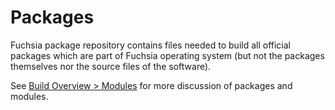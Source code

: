 # Packages

Fuchsia package repository contains files needed to build all official packages
which are part of Fuchsia operating system (but not the packages themselves nor
the source files of the software).

See [Build Overview &gt;
Modules](https://fuchsia.googlesource.com/docs/+/master/build_overview.md#modules)
for more discussion of packages and modules.
